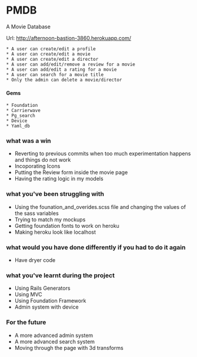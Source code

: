 # PMDB

A Movie Database

Url: http://afternoon-bastion-3860.herokuapp.com/

	* A user can create/edit a profile
	* A user can create/edit a movie
	* A user can create/edit a director
	* A user can add/edit/remove a review for a movie
	* A user can add/edit a rating for a movie
	* A user can search for a movie title
	* Only the admin can delete a movie/director


#### Gems
	* Foundation
	* Carrierwave
	* Pg_search
	* Device
	* Yaml_db

### what was a win

* Reverting to previous commits when too much experimentation happens and things do not work
* Incoporating Icons
* Putting the Review form inside the movie page
* Having the rating logic in my models

### what you've been struggling with

* Using the founation_and_overides.scss file and changing the values of the sass variables 
* Trying to match my mockups
* Getting foundation fonts to work on heroku
* Making heroku look like localhost

### what would you have done differently if you had to do it again 

* Have dryer code

### what you've learnt during the project

* Using Rails Generators
* Using MVC
* Using Foundation Framework
* Admin system with device

### For the future

* A more advanced admin system
* A more advanced search system
* Moving through the page with 3d transforms
